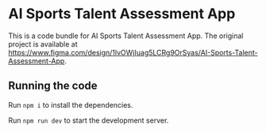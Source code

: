 
  # AI Sports Talent Assessment App

  This is a code bundle for AI Sports Talent Assessment App. The original project is available at https://www.figma.com/design/1lvOWjIuag5LCRg9OrSyas/AI-Sports-Talent-Assessment-App.

  ## Running the code

  Run `npm i` to install the dependencies.

  Run `npm run dev` to start the development server.
  